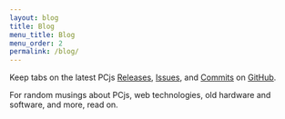 ```yaml
---
layout: blog
title: Blog
menu_title: Blog
menu_order: 2
permalink: /blog/
---
```


Keep tabs on the latest PCjs [Releases](https://github.com/jeffpar/pcjs/releases), [Issues](https://github.com/jeffpar/pcjs/issues),
and [Commits](https://github.com/jeffpar/pcjs/commits/gh-pages) on [GitHub](https://github.com/jeffpar/pcjs/tree/gh-pages).

For random musings about PCjs, web technologies, old hardware and software, and more, read on.

